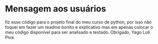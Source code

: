 # Mensagem aos usuários
fiz esse código para o projeto final do meu curso de python,
por isso não foquei em fazer um readme bonito e explicativo mas em apenas colocar o meu código disponivel para ser analisado e testado.
Obrigado, Yago Loli Piva.
